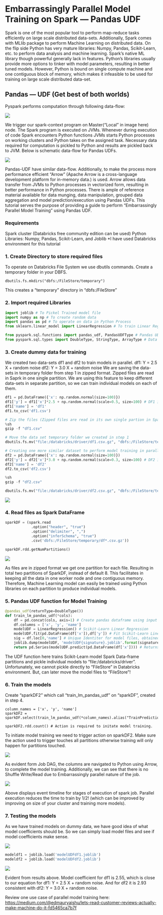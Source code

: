 # Embarrassingly Parallel Model Training on Spark — Pandas UDF

Spark is one of the most popular tool to perform map-reduce tasks efficiently on large scale distributed data-sets. Additionally, Spark comes with MLlib package to perform Machine Learning on distributed data. On the flip side Python has very mature libraries: Numpy, Pandas, Scikit-Learn, etc. to perform data analysis and machine learning.
Spark’s native ML library though powerful generally lack in features. Python’s libraries usually provide more options to tinker with model parameters, resulting in better tuned models. However, Python is bound on single compute machine and one contiguous block of memory, which makes it infeasible to be used for training on large scale distributed data-set.

## Pandas — UDF (Get best of both worlds)
Pyspark performs computation through following data-flow:

![](images/YlI8AqEl.jpg)

We trigger our spark-context program on Master(“Local” in image here) node. The Spark program is executed on JVMs. Whenever during execution of code Spark encounters Python functions JVMs starts Python processes on working clusters and Python takes on the assigned task. Necessary data required for computation is pickled to Python and results are pickled back to JVM. Below is schematic data-flow for Pandas UDFs.

![](images/pandasUDFdataflow.JPG)

Pandas-UDF have similar data-flow. Additionally, to make the process more performance efficient “Arrow” (Apache Arrow is a cross-language development platform for in-memory data.) is used. Arrow allows data transfer from JVMs to Python processes in vectorized form, resulting in better performance in Python processes.
There is ample of reference material available for data munging, data manipulation, grouped data aggregation and model prediction/execution using Pandas UDFs. This tutorial serves the purpose of providing a guide to perform “Embarrassingly Parallel Model Training” using Pandas UDF.

### Requirements
Spark cluster (Databricks free community edition can be used)
Python Libraries: Numpy, Pandas, Scikit-Learn, and Joblib
*I have used Databricks environment for this tutorial
### 1. Create Directory to store required files
To operate on Databricks File System we use dbutils commands. Create a temporary folder in your DBFS.

`dbutils.fs.mkdirs("dbfs:/FileStore/temporary")`

This creates a “temporary” directory in “dbfs:/FileStore”
### 2. Import required Libraries
```python
import joblib # To Pickel Trained model file 
import numpy as np # To create random data
import pandas as pd # To operate on data in Python Process
from sklearn.linear_model import LinearRegression # To train Linear Regression models

from pyspark.sql.functions import pandas_udf, PandasUDFType # Pandas UDF functions to call Python processes from spark
from pyspark.sql.types import DoubleType, StringType, ArrayType # Data types to capture reurn at Spark End
```

### 3. Create dummy data for training
We created two data-sets df1 and df2 to train models in parallel.
df1: Y = 2.5 X + random noise
df2: Y = 3.0 X + random noise
We are saving the data-sets in temporary folder from step 1 in zipped format. Zipped files are read in Saprk in one single partition. We are using this feature to keep different data-sets in separate partition, so we can train individual models on each of them.

```python
df1 = pd.DataFrame({'x': np.random.normal(size=100)})
df1['y'] = df1['x']*2.5 + np.random.normal(scale=0.5, size=100) # DF1 is dummy Linear data Y = 2.5*x + random noise of 100 datapoints
df1['name'] = 'df1'
df1.to_csv('df1.csv')

# Zip the files (Zipped files are read in its own single partion in Spark)
%sh
gzip -f "df1.csv"

# Move the data set temporary folder we created in step 1
dbutils.fs.mv("file:/databricks/driver/df1.csv.gz", "dbfs:/FileStore/temporary/df1.csv.gz")

# Creating one more similar dataset to perform model training in parallel with first dataset
df2 = pd.DataFrame({'x': np.random.normal(size=100)})
df2['y'] = df2['x']*3.0 + np.random.normal(scale=0.3, size=100) # DF2 is dummy Linear data Y = 3.0*x + random noise of 100 datapoints
df2['name'] = 'df2'
df2.to_csv('df2.csv')

%sh
gzip -f "df2.csv"

dbutils.fs.mv("file:/databricks/driver/df2.csv.gz", "dbfs:/FileStore/temporary/df2.csv.gz")
```
![](images/files.JPG)

### 4. Read files as Spark DataFrame

```python
sparkDF = (spark.read
            .option("header", "true")
            .option("delimiter", ",")
            .option("inferSchema", "true") 
            .csv('dbfs:/FileStore/temporary/df*.csv.gz'))

sparkDF.rdd.getNumPartitions()
```
![](images/readDF.JPG)

As files are in zipped format we get one partition for each file. Resulting in total two partitions of SparkDF, instead of default 8. This facilitates in keeping all the data in one worker node and one contiguous memory. Therefore, Machine Learning model can easily be trained using Python libraries on each partition to produce individual models.
### 5. Pandas UDF function for Model Training
```python
@pandas_udf(returnType=DoubleType())
def train_lm_pandas_udf(*cols):
    df = pd.concat(cols, axis=1) # Create pandas dataframe using input Spark DataFrame columns
    df.columns = ['x', 'y', 'name']
    modelUDF = LinearRegression() # Scikit-Learn Linear Regression 
    modelUDF.fit(pd.DataFrame(df['x']),df['y']) # Fit Scikit-Learn Linear Regression Model
    sig = df.loc[0,'name'] # Unique Identiter for model files, obtained from one of the columns in dataset
    joblib.dump(modelUDF, 'modelUDF{signature}.joblib'.format(signature=sig)) # Pickel Thetrained model file
    return pd.Series(modelUDF.predict(pd.DataFrame(df['x']))) # Returns Predicted values on training data
```

The UDF function here trains Scikit-Learn model Spark Data-frame partitions and pickle individual models to “file:/databricks/driver”. Unfortunately, we cannot pickle directly to “FileStore” in Databricks environment. But, can later move the model files to “FileStore”!
### 6. Train the models
Create “sparkDF2” which call “train_lm_pandas_udf” on “sparkDF”, created in step 4.
```
column_names = ['x', 'y', 'name']
sparkDF2 = sparkDF.select(train_lm_pandas_udf(*column_names).alias("TrainPrediction"))

sparkDF2.rdd.count() # Action is required to initate model training.
```

To initiate model training we need to trigger action on sparkDF2. Make sure the action used to trigger touches all partitions otherwise training will only happen for partitions touched.

![](images/jobDAG.JPG)

As evident form Job DAG, the columns are navigated to Python using Arrow, to complete the model training. Additionally, we can see that there is no Shuffle Write/Read due to Embarrassingly parallel nature of the job.

![](images/eventTimeline.JPG)

Above displays event timeline for stages of execution of spark job. Parallel execution reduces the time to train by 1/2! (which can be improved by improving on size of your cluster and training more models).
### 7. Testing the models
As we have trained models on dummy data, we have good idea of what model coefficients should be. So we can simply load model files and see if model coefficients make sense.

![](images/trainedFiles.JPG)
```python
modeldf1 = joblib.load('modelUDFdf1.joblib')
modeldf2 = joblib.load('modelUDFdf2.joblib')
```
![](images/modelCoef.png)

Evident from results above. Model coefficient for df1 is 2.55, which is close to our equation for df1: Y = 2.5 X + random noise. And for df2 it is 2.93 consistent with df2: Y = 3.0 X + random noise.

Review one use case of parallel model training here: https://medium.com/@edmauryaishu/lets-read-customer-reviews-actually-make-machine-do-it-fd5465ca7b7f

